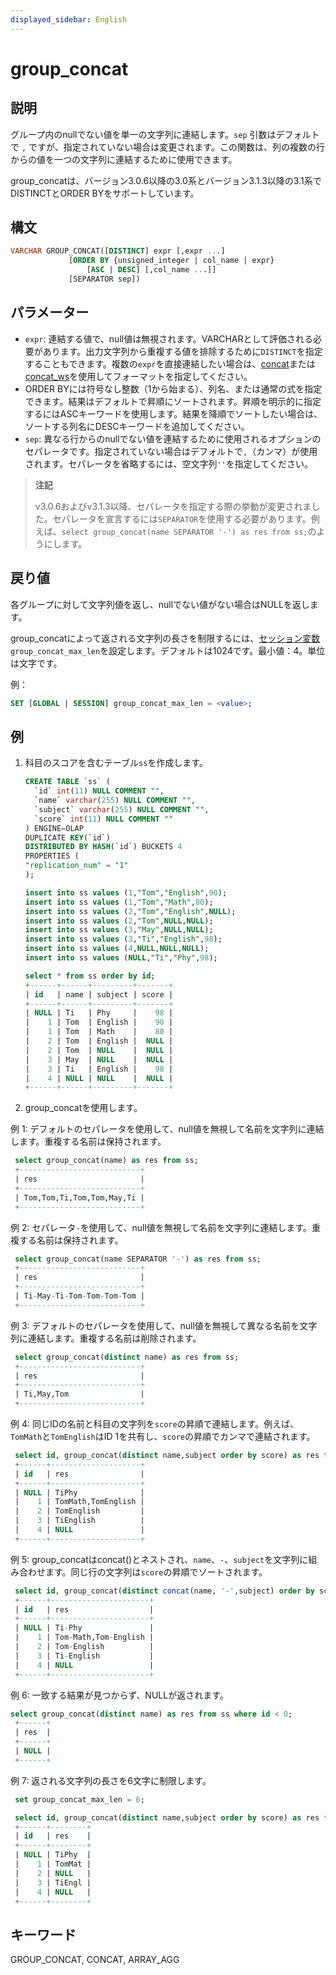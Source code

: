 ```yaml
---
displayed_sidebar: English
---
```


# group_concat

## 説明

グループ内のnullでない値を単一の文字列に連結します。`sep` 引数はデフォルトで `,` ですが、指定されていない場合は変更されます。この関数は、列の複数の行からの値を一つの文字列に連結するために使用できます。

group_concatは、バージョン3.0.6以降の3.0系とバージョン3.1.3以降の3.1系でDISTINCTとORDER BYをサポートしています。

## 構文

```SQL
VARCHAR GROUP_CONCAT([DISTINCT] expr [,expr ...]
             [ORDER BY {unsigned_integer | col_name | expr}
                 [ASC | DESC] [,col_name ...]]
             [SEPARATOR sep])
```

## パラメーター

- `expr`: 連結する値で、null値は無視されます。VARCHARとして評価される必要があります。出力文字列から重複する値を排除するために`DISTINCT`を指定することもできます。複数の`expr`を直接連結したい場合は、[concat](./concat.md)または[concat_ws](./concat_ws.md)を使用してフォーマットを指定してください。
- ORDER BYには符号なし整数（1から始まる）、列名、または通常の式を指定できます。結果はデフォルトで昇順にソートされます。昇順を明示的に指定するにはASCキーワードを使用します。結果を降順でソートしたい場合は、ソートする列名にDESCキーワードを追加してください。
- `sep`: 異なる行からのnullでない値を連結するために使用されるオプションのセパレータです。指定されていない場合はデフォルトで`,`（カンマ）が使用されます。セパレータを省略するには、空文字列`''`を指定してください。

> **注記**
>
> v3.0.6およびv3.1.3以降、セパレータを指定する際の挙動が変更されました。セパレータを宣言するには`SEPARATOR`を使用する必要があります。例えば、`select group_concat(name SEPARATOR '-') as res from ss;`のようにします。

## 戻り値

各グループに対して文字列値を返し、nullでない値がない場合はNULLを返します。

group_concatによって返される文字列の長さを制限するには、[セッション変数](../../../reference/System_variable.md) `group_concat_max_len`を設定します。デフォルトは1024です。最小値：4。単位は文字です。

例：

```sql
SET [GLOBAL | SESSION] group_concat_max_len = <value>;
```

## 例

1. 科目のスコアを含むテーブル`ss`を作成します。

   ```sql
   CREATE TABLE `ss` (
     `id` int(11) NULL COMMENT "",
     `name` varchar(255) NULL COMMENT "",
     `subject` varchar(255) NULL COMMENT "",
     `score` int(11) NULL COMMENT ""
   ) ENGINE=OLAP
   DUPLICATE KEY(`id`)
   DISTRIBUTED BY HASH(`id`) BUCKETS 4
   PROPERTIES (
   "replication_num" = "1"
   );

   insert into ss values (1,"Tom","English",90);
   insert into ss values (1,"Tom","Math",80);
   insert into ss values (2,"Tom","English",NULL);
   insert into ss values (2,"Tom",NULL,NULL);
   insert into ss values (3,"May",NULL,NULL);
   insert into ss values (3,"Ti","English",98);
   insert into ss values (4,NULL,NULL,NULL);
   insert into ss values (NULL,"Ti","Phy",98);

   select * from ss order by id;
   +------+------+---------+-------+
   | id   | name | subject | score |
   +------+------+---------+-------+
   | NULL | Ti   | Phy     |    98 |
   |    1 | Tom  | English |    90 |
   |    1 | Tom  | Math    |    80 |
   |    2 | Tom  | English |  NULL |
   |    2 | Tom  | NULL    |  NULL |
   |    3 | May  | NULL    |  NULL |
   |    3 | Ti   | English |    98 |
   |    4 | NULL | NULL    |  NULL |
   +------+------+---------+-------+
   ```

2. group_concatを使用します。
  
  例 1: デフォルトのセパレータを使用して、null値を無視して名前を文字列に連結します。重複する名前は保持されます。

  ```sql
   select group_concat(name) as res from ss;
   +---------------------------+
   | res                       |
   +---------------------------+
   | Tom,Tom,Ti,Tom,Tom,May,Ti |
   +---------------------------+
  ```

  例 2: セパレータ`-`を使用して、null値を無視して名前を文字列に連結します。重複する名前は保持されます。

  ```sql
   select group_concat(name SEPARATOR '-') as res from ss;
   +---------------------------+
   | res                       |
   +---------------------------+
   | Ti-May-Ti-Tom-Tom-Tom-Tom |
   +---------------------------+
  ```

  例 3: デフォルトのセパレータを使用して、null値を無視して異なる名前を文字列に連結します。重複する名前は削除されます。

  ```sql
   select group_concat(distinct name) as res from ss;
   +---------------------------+
   | res                       |
   +---------------------------+
   | Ti,May,Tom                |
   +---------------------------+
  ```

  例 4: 同じIDの名前と科目の文字列を`score`の昇順で連結します。例えば、`TomMath`と`TomEnglish`はID 1を共有し、`score`の昇順でカンマで連結されます。

  ```sql
   select id, group_concat(distinct name,subject order by score) as res from ss group by id order by id;
   +------+--------------------+
   | id   | res                |
   +------+--------------------+
   | NULL | TiPhy              |
   |    1 | TomMath,TomEnglish |
   |    2 | TomEnglish         |
   |    3 | TiEnglish          |
   |    4 | NULL               |
   +------+--------------------+
   ```

 例 5: group_concatはconcat()とネストされ、`name`、`-`、`subject`を文字列に組み合わせます。同じ行の文字列は`score`の昇順でソートされます。
  
  ```sql
   select id, group_concat(distinct concat(name, '-',subject) order by score) as res from ss group by id order by id;
   +------+----------------------+
   | id   | res                  |
   +------+----------------------+
   | NULL | Ti-Phy               |
   |    1 | Tom-Math,Tom-English |
   |    2 | Tom-English          |
   |    3 | Ti-English           |
   |    4 | NULL                 |
   +------+----------------------+
   ```
  
  例 6: 一致する結果が見つからず、NULLが返されます。

  ```sql
  select group_concat(distinct name) as res from ss where id < 0;
   +------+
   | res  |
   +------+
   | NULL |
   +------+
   ```

  例 7: 返される文字列の長さを6文字に制限します。

  ```sql
   set group_concat_max_len = 6;

   select id, group_concat(distinct name,subject order by score) as res from ss group by id order by id;
   +------+--------+
   | id   | res    |
   +------+--------+
   | NULL | TiPhy  |
   |    1 | TomMat |
   |    2 | NULL   |
   |    3 | TiEngl |
   |    4 | NULL   |
   +------+--------+
   ```

## キーワード

GROUP_CONCAT, CONCAT, ARRAY_AGG
